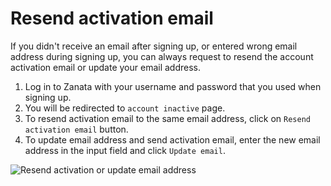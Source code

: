 # Resend activation email

If you didn't receive an email after signing up, or entered wrong email address during signing up, you can always request to resend the account activation email or update your email address.
 
 1. Log in to Zanata with your username and password that you used when signing up.
 1. You will be redirected to `account inactive` page.
 1. To resend activation email to the same email address, click on `Resend activation email` button.
 1. To update email address and send activation email, enter the new email address in the input field and click `Update email`.

<img alt="Resend activation or update email address" src="images/account-resend-activation.gif" />